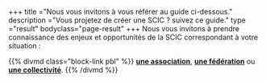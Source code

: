 +++
title ="Nous vous invitons à vous référer au guide ci-dessous."
description ="Vous projetez de créer une SCIC ? suivez ce guide."
type ="result"
bodyclass="page-result"
+++
Nous vous invitons à prendre connaissance des enjeux et opportunités de la SCIC correspondant à votre situation :

{{% divmd class="block-link pbl" %}}
[**une association**](/association/), [**une fédération**](/federation/) ou [**une collectivité**](/collectivite/).
{{% /divmd %}}